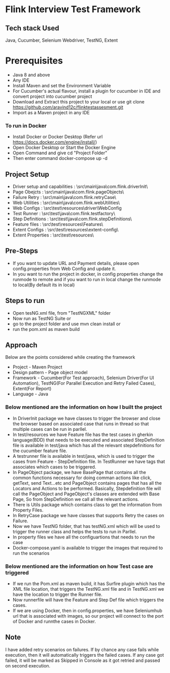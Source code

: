 # Flink Interview Test Framework

## Tech stack Used
Java, Cucumber, Selenium Webdriver, TestNG, Extent

# Prerequisites 
- Java 8 and above 
- Any IDE 
- Install Maven and set the Environment Variable
- For Cucumber's actual flavour, install a plugin for cucumber in IDE and convert project into cucumber project
- Download and Extract this project to your local or use git clone https://github.com/aravind12c/flinktestassesment.git
- Import as a Maven project in any IDE

### To run in Docker
- Install Docker or Docker Desktop (Refer url https://docs.docker.com/engine/install/)
- Open Docker Desktop or Start the Docker Engine
- Open Command and give cd "Project Folder"
- Then enter command docker-compose up -d
    
## Project Setup 
- Driver setup and capabilities : \src\main\java\com.flink.driverInit\
- Page Obejcts 					: \src\main\java\com.flink.pageObjects\
- Failure Retry					: \src\main\java\com.flink.retryCase\
- Web Utilities 				: \src\main\java\com.flink.webUtilities\
- Web Configs 					: \src\test\resources\driver\WebConfig
- Test Runner  					: \src\test\java\com.flink.testfactory\
- Step Definitions 				: \src\test\java\com.flink.stepDefinitions\
- Feature files 				: \src\test\resources\Features\
- Extent Configs				: \src\test\resources\extent-config\
- Extent Properties				: \src\test\resources\

## Pre-Steps
- If you want to update URL and Payment details, please open config.properties from Web Config and update it.
- In you want to run the project in docker, in config properties change the runmode to remote and if you want to run in local change the runmode to local(By default its in local)

## Steps to run
- Open tesNG.xml file, from "TestNGXML" folder
- Now run as TestNG Suite
or
- go to the project folder and use mvn clean install
or
- run the pom.xml as maven build

## Approach 
Below are the points considered while creating the framework
- Project - Maven Project
- Design pattern - Page object model
- Framework - Cucumber(For Test approach), Selenium Driver(For UI Automation), TestNG(For Parallel Execution and Retry Failed Cases), Extent(For Report)
- Language - Java

### Below mentioned are the information on how I built the project
- In DriverInit package we have classes to trigger the browser and close the browser based on associated case that runs in thread so that multiple cases can be run in parllel.
- In test/resources we have Feature file has the test cases in gherkin language(BDD) that needs to be executed and associated StepDefinition file is available in test/java which has all the relevant stepdefinitions for the cucumber feature file.
- A testrunner file is available in test/java, which is used to trigger the cases from Feature - StepDefinition file. In TestRunner we have tags that associates which cases to be triggered.
- In PageObject package, we have BasePage that contains all the common functions necessary for doing comman actions like click, getText, send Text...etc and PageObject contains pages that has all the Locators and Actions to be performed. Basically, Stepdefinition file will call the PageObject and PageObject's classes are extended with Base Page, So from StepDefinition we call all the relevant actions.
- There is Utils package which contains class to get the information from Property Files.
- In RetryCase package we have classes that supports Retry the cases on Failure.
- Now we have TestNG folder, that has testNG.xml which will be used to trigger the runner class and helps the tests to run in Parllel.
- In property files we have all the configuartions that needs to run the case
- Docker-compose.yaml is available to trigger the images that required to run the scenarios 

### Below mentioned are the information on how Test case are triggered
- If we run the Pom.xml as maven build, it has Surfire plugin which has the XML file location, that triggers the TestNG.xml file and in TestNG.xml we have the location to trigger the Runner file.
- Now runnerfile will have the Feature and Step Def file which triggers the cases.
- If we are using Docker, then in config.properties, we have Seleniumhub url that is associated with images, so our project will connect to the port of Docker and runnthe cases in Docker.

## Note 
I have added retry scenarios on failures. If by chance any case fails while execution, then it will automatically triggers the failed cases. If any case got failed, it will be marked as Skipped in Console as it got retried and passed on second execution.
